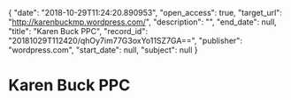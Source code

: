 {
  "date": "2018-10-29T11:24:20.890953", 
  "open_access": true, 
  "target_url": "http://karenbuckmp.wordpress.com/", 
  "description": "", 
  "end_date": null, 
  "title": "Karen Buck PPC", 
  "record_id": "20181029T112420/qhOy7im77G3oxYo11SZ7GA==", 
  "publisher": "wordpress.com", 
  "start_date": null, 
  "subject": null
}

# Karen Buck PPC

